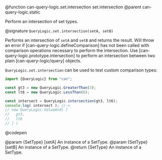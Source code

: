 @function can-query-logic.set.intersection set.intersection
@parent can-query-logic.static

Perform an intersection of set types.

@signature `QueryLogic.set.intersection(setA, setB)`

  Performs an intersection of `setA` and `setB` and returns the
  result.  Will throw an error if [can-query-logic.defineComparison] has
  not been called with comparison operations
  necessary to perform the intersection.  Use [can-query-logic.prototype.intersection]
  to perform an intersection between two plain [can-query-logic/query] objects.

  `QueryLogic.set.intersection` can be used to test custom comparison types:

  ```js
  import {QueryLogic} from "can";

  const gt3 = new QueryLogic.GreaterThan(3);
  const lt6 = new QueryLogic.LessThan(6);

  const intersect = QueryLogic.intersection(gt3, lt6);
  console.log( intersect ); //->
  // new QueryLogic.ValueAnd( [
  //   gt3,
  //   lt6
  // ] )
  ```
  @codepen

  @param {SetType} [setA] An instance of a SetType.
  @param {SetType} [setB] An instance of a SetType.
  @return {SetType} An instance of a SetType.
